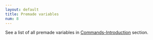 ```yaml
---
layout: default
title: Premade variables
num: 8
---
```


See a list of all premade variables in [Commands-Introduction](commands/introduction#premadevariables) section.


